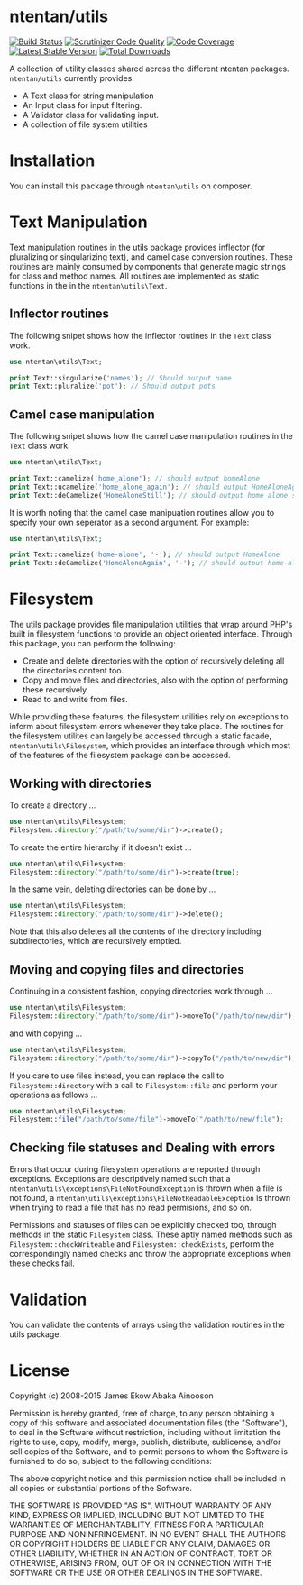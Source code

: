ntentan/utils
=============
[![Build Status](https://travis-ci.org/ntentan/utils.svg)](https://travis-ci.org/ntentan/utils)
[![Scrutinizer Code Quality](https://scrutinizer-ci.com/g/ntentan/utils/badges/quality-score.png?b=master)](https://scrutinizer-ci.com/g/ntentan/utils/?branch=master)
[![Code Coverage](https://scrutinizer-ci.com/g/ntentan/utils/badges/coverage.png?b=master)](https://scrutinizer-ci.com/g/ntentan/utils/?branch=master)
[![Latest Stable Version](https://poser.pugx.org/ntentan/utils/version.svg)](https://packagist.org/packages/ntentan/utils)
[![Total Downloads](https://poser.pugx.org/ntentan/utils/downloads.svg)](https://packagist.org/packages/ntentan/utils)

A collection of utility classes shared across the different ntentan packages.
`ntentan/utils` currently provides:
 - A Text class for string manipulation
 - An Input class for input filtering.
 - A Validator class for validating input.
 - A collection of file system utilities

Installation
============
You can install this package through `ntentan\utils` on composer.

Text Manipulation
=================
Text manipulation routines in the utils package provides inflector (for 
pluralizing or singularizing text), and camel case conversion routines. These 
routines are mainly consumed by components that generate magic strings for 
class and method names. All routines are implemented as static functions in the 
in the `ntentan\utils\Text`.

## Inflector routines
The following snipet shows how the inflector routines in the `Text` class work.

````php
use ntentan\utils\Text;

print Text::singularize('names'); // Should output name
print Text::pluralize('pot'); // Should output pots
````

## Camel case manipulation
The following snipet shows how the camel case manipulation routines in the `Text`
class work.

````php
use ntentan\utils\Text;

print Text::camelize('home_alone'); // should output homeAlone
print Text::ucamelize('home_alone_again'); // should output HomeAloneAgain
print Text::deCamelize('HomeAloneStill'); // should output home_alone_still
````

It is worth noting that the camel case manipuation routines allow you to 
specify your own seperator as a second argument. For example:

````php
use ntentan\utils\Text;

print Text::camelize('home-alone', '-'); // should output HomeAlone
print Text::deCamelize('HomeAloneAgain', '-'); // should output home-alone-again

````

Filesystem
==========
The utils package provides file manipulation utilities that wrap around PHP's built in 
filesystem functions to provide an object oriented interface. Through this package, 
you can perform the following:

   - Create and delete directories with the option of recursively deleting all the directories content too.
   - Copy and move files and directories, also with the option of performing these recursively.
   - Read to and write from files.
   
While providing these features, the filesystem utilities rely on exceptions to inform
about filesystem errors whenever they take place. The routines for the filesystem utilites
can largely be accessed through a static facade, `ntentan\utils\Filesystem`, which provides
an interface through which most of the features of the filesystem package can be accessed.

Working with directories
------------------------
To create a directory ...

````php
use ntentan\utils\Filesystem;
Filesystem::directory("/path/to/some/dir")->create();
````  

To create the entire hierarchy if it doesn't exist ...
````php
use ntentan\utils\Filesystem;
Filesystem::directory("/path/to/some/dir")->create(true);
```` 

In the same vein, deleting directories can be done by ...
````php
use ntentan\utils\Filesystem;
Filesystem::directory("/path/to/some/dir")->delete();
````  
Note that this also deletes all the contents of the directory including subdirectories,
which are recursively emptied.

Moving and copying files and directories
----------------------------------------
Continuing in a consistent fashion, copying directories work through ...

````php
use ntentan\utils\Filesystem;
Filesystem::directory("/path/to/some/dir")->moveTo("/path/to/new/dir");
````  
and with copying ...

````php
use ntentan\utils\Filesystem;
Filesystem::directory("/path/to/some/dir")->copyTo("/path/to/new/dir");
````  

If you care to use files instead, you can replace the call to `Filesystem::directory` with
a call to `Filesystem::file` and perform your operations as follows ...

````php
use ntentan\utils\Filesystem;
Filesystem::file("/path/to/some/file")->moveTo("/path/to/new/file");
````  

Checking file statuses and Dealing with errors
----------------------------------------------
Errors that occur during filesystem operations are reported through exceptions. Exceptions
are descriptively named such that a `ntentan\utils\exceptions\FileNotFoundException` is thrown
when a file is not found, a `ntentan\utils\exceptions\FileNotReadableException` is thrown
when trying to read a file that has no read permisions, and so on.

Permissions and statuses of files can be explicitly checked too, through methods in the
static `Filesystem` class. These aptly named methods such as `Filesystem::checkWriteable` and
`Filesystem::checkExists`, perform the correspondingly named checks and throw the appropriate
exceptions when these checks fail.


Validation
==========
You can validate the contents of arrays using the validation routines in the utils package. 


License
=======
Copyright (c) 2008-2015 James Ekow Abaka Ainooson

Permission is hereby granted, free of charge, to any person obtaining a copy of
this software and associated documentation files (the "Software"), to deal in
the Software without restriction, including without limitation the rights to
use, copy, modify, merge, publish, distribute, sublicense, and/or sell copies of
the Software, and to permit persons to whom the Software is furnished to do so,
subject to the following conditions:

The above copyright notice and this permission notice shall be included in all
copies or substantial portions of the Software.

THE SOFTWARE IS PROVIDED "AS IS", WITHOUT WARRANTY OF ANY KIND, EXPRESS OR
IMPLIED, INCLUDING BUT NOT LIMITED TO THE WARRANTIES OF MERCHANTABILITY, FITNESS
FOR A PARTICULAR PURPOSE AND NONINFRINGEMENT. IN NO EVENT SHALL THE AUTHORS OR
COPYRIGHT HOLDERS BE LIABLE FOR ANY CLAIM, DAMAGES OR OTHER LIABILITY, WHETHER
IN AN ACTION OF CONTRACT, TORT OR OTHERWISE, ARISING FROM, OUT OF OR IN
CONNECTION WITH THE SOFTWARE OR THE USE OR OTHER DEALINGS IN THE SOFTWARE.
